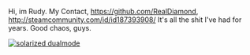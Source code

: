Hi, im Rudy.
My Contact, https://github.com/RealDiamond, http://steamcommunity.com/id/id187393908/
It's all the shit I've had for years.
Good chaos, guys.

[![solarized dualmode](https://i.imgur.com/VcVUnLD.png)](#features)
